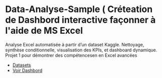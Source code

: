 # Data-Analyse-Sample ( Créteation de Dashbord interactive façonner à l'aide de MS Excel 
Analyse Excel automatisée à partir d’un dataset Kaggle. Nettoyage, synthèse conditionnelle, visualisation des KPIs, et dashboard dynamique. Projet 1 pour démontrer des compétencesen en Excel avancées
- <a href="https://github.com/Hasnain-mustufai/excel-Dashbord/blob/main/sales_data_sample.xlsx">Datasets</a>
- <a href="https://github.com/Hasnain-mustufai/excel-Dashbord/blob/main/Capture%20d'%C3%A9cran%202025-10-20%20065342.png">Voir Dashbord</a>
